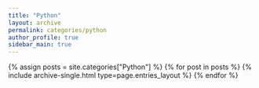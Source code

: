 ```yaml
---
title: "Python"
layout: archive
permalink: categories/python
author_profile: true
sidebar_main: true
---
```


{% assign posts = site.categories["Python"] %}
{% for post in posts %} {% include archive-single.html type=page.entries_layout %} {% endfor %}